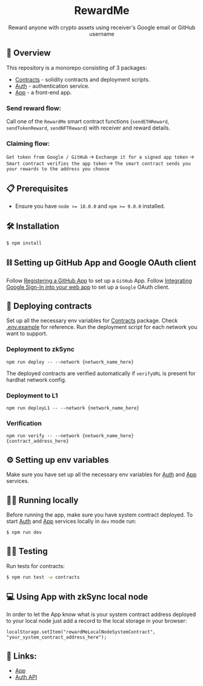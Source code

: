 <h1 align="center">RewardMe</h1>

<p align="center">Reward anyone with crypto assets using receiver's Google email or GitHub username</p>

## 📌 Overview
This repository is a monorepo consisting of 3 packages:
- [Contracts](./packages/contracts) - solidity contracts and deployment scripts.
- [Auth](./packages/auth) - authentication service.
- [App](./packages/app) - a front-end app.

### Send reward flow:
Call one of the `RewardMe` smart contract functions (`sendETHReward`, `sendTokenReward`, `sendNFTReward`) with receiver and reward details.
### Claiming flow:
`Get token from Google / GitHub` -> `Exchange it for a signed app token` -> `Smart contract verifies the app token` -> `The smart contract sends you your rewards to the address you choose`

## 📋 Prerequisites

- Ensure you have `node >= 18.0.0` and `npm >= 9.0.0` installed.

## 🛠 Installation

```bash
$ npm install
```

## ⛓️ Setting up GitHub App and Google OAuth client
Follow [Registering a GitHub App](https://docs.github.com/en/apps/creating-github-apps/registering-a-github-app/registering-a-github-app) to set up a `GitHub` App.
Follow [Integrating Google Sign-In into your web app](https://developers.google.com/identity/sign-in/web/sign-in) to set up a `Google` OAuth client.

## 🚀 Deploying contracts
Set up all the necessary env variables for  [Contracts](./packages/contracts) package. Check [.env.example](./packages/contracts/.env.example) for reference.
Run the deployment script for each network you want to support.

### Deployment to zkSync
```
npm run deploy -- --network {network_name_here}
```
The deployed contracts are verified automatically if `verifyURL` is present for hardhat network config.

### Deployment to L1
```
npm run deployL1 -- --network {network_name_here}
```
### Verification
```
npm run verify -- --network {network_name_here} {contract_address_here}
```

## ⚙️ Setting up env variables

Make sure you have set up all the necessary env variables for  [Auth](./packages/auth) and [App](./packages/app) services.

## 👨‍💻 Running locally

Before running the app, make sure you have system contract deployed.
To start [Auth](./packages/auth) and [App](./packages/app) services locally in `dev` mode run:
```bash
$ npm run dev
```

## 🕵️‍♂️ Testing
Run tests for contracts:
```bash
$ npm run test -w contracts
```

## 💻 Using App with zkSync local node
In order to let the App know what is your system contract address deployed to your local node just add a record to the local storage in your browser:
```
localStorage.setItem("rewardMeLocalNodeSystemContract", "your_system_contract_address_here");
```

## 🔗 Links:
- [App](https://rewardme-app-kxknkq7kaq-lm.a.run.app)
- [Auth API](https://rewardme-kxknkq7kaq-lm.a.run.app)
